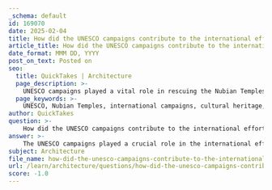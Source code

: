 ```yaml
---
_schema: default
id: 169070
date: 2025-02-04
title: How did the UNESCO campaigns contribute to the international effort to salvage the Nubian Temples?
article_title: How did the UNESCO campaigns contribute to the international effort to salvage the Nubian Temples?
date_format: MMM DD, YYYY
post_on_text: Posted on
seo:
  title: QuickTakes | Architecture
  page_description: >-
    UNESCO campaigns played a vital role in rescuing the Nubian Temples from threats posed by the Aswan High Dam, leading to international cooperation, ethical preservation practices, and awareness of cultural heritage.
  page_keywords: >-
    UNESCO, Nubian Temples, international campaigns, cultural heritage, Aswan High Dam, Lake Nasser, preservation efforts, ethical considerations, architectural techniques, humanitarian impact, cultural intervention, monument relocation, Nubian population, displacement
author: QuickTakes
question: >-
    How did the UNESCO campaigns contribute to the international effort to salvage the Nubian Temples?
answer: >-
    The UNESCO campaigns played a crucial role in the international effort to salvage the Nubian Temples, particularly in response to the significant threat posed by the construction of the Aswan High Dam, which led to the creation of Lake Nasser. Here are the key contributions of UNESCO in this context:\n\n1. **International Coordination**: UNESCO spearheaded the International Campaign to Save the Monuments of Nubia, which involved over fifty nations and a substantial budget of approximately forty million dollars. This campaign was essential in mobilizing global resources and expertise to address the urgent need for preservation of the temples.\n\n2. **Cultural Intervention**: The campaign exemplified a form of cultural intervention, where UNESCO engaged in the preservation of cultural heritage through international cooperation. This involved not only the physical relocation of monuments but also ethical considerations regarding the impact on local populations and the integrity of cultural heritage.\n\n3. **Humanitarian Rhetoric**: UNESCO leaders framed the campaign as a moral obligation to protect cultural heritage, emphasizing the need to balance development with the preservation of historical sites. This humanitarian rhetoric helped garner support and raise awareness about the significance of the Nubian Temples, both culturally and historically.\n\n4. **Architectural Preservation Techniques**: The campaign involved the survey, dismantling, and relocation of twenty-four Egyptian temples. This monumental architectural effort highlighted the application of advanced preservation techniques and the ethical debates surrounding the relocation of cultural artifacts. The discussions included the implications of moving these structures away from their original context and the potential loss of cultural significance.\n\n5. **Legacy and Reflection**: The campaign not only focused on immediate preservation but also reflected on the broader themes of architecture, economy, and politics in the twentieth century. It critiqued the ethical implications of cultural exchange and the impact of these actions on Nubian populations, particularly the displacement of approximately 120,000 Nubians due to the dam's construction.\n\nIn summary, UNESCO's campaigns were instrumental in the international effort to salvage the Nubian Temples, combining diplomatic, ethical, and technical approaches to address the challenges posed by modern development while striving to preserve invaluable cultural heritage. The legacy of these efforts continues to influence contemporary cultural politics and discussions around architectural conservation.
subject: Architecture
file_name: how-did-the-unesco-campaigns-contribute-to-the-international-effort-to-salvage-the-nubian-temples.md
url: /learn/architecture/questions/how-did-the-unesco-campaigns-contribute-to-the-international-effort-to-salvage-the-nubian-temples
score: -1.0
---
```


&nbsp;